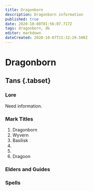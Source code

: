 ```yaml
---
title: Dragonborn
description: Dragonborn information
published: true
date: 2020-10-08T01:56:07.717Z
tags: dragonborn, db
editor: markdown
dateCreated: 2020-10-07T21:32:29.500Z
---
```


# Dragonborn
  ## Tans {.tabset}
  ### Lore
  Need information.
  ### Mark Titles
  1. Dragonborn 
  1. Wyvern 
  1. Basilisk 
  1. 
  1.
  1. Dragoon
  
  ### Elders and Guides
  ### Spells
  
 
 